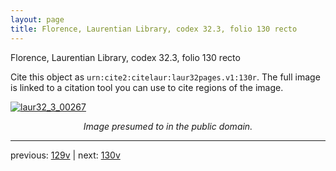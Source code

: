 ```yaml
---
layout: page
title: Florence, Laurentian Library, codex 32.3, folio 130 recto
---
```


Florence, Laurentian Library, codex 32.3, folio 130 recto

Cite this object as `urn:cite2:citelaur:laur32pages.v1:130r`.  The full image is linked to a citation tool you can use to cite regions of the image.

[![laur32_3_00267](http://www.homermultitext.org/iipsrv?IIIF=/project/homer/pyramidal/deepzoom/citelaur/laur32imgs/v1/laur32_3_00267.tif/full/800,/0/default.jpg)](http://www.homermultitext.org/ict2/?urn=urn:cite2:citelaur:laur32imgs.v1:laur32_3_00267) 

<p style="text-align: center; font-style: italic;">Image presumed to in the public domain.</p>

---

previous: [129v](../129v/) | next: [130v](../130v/)